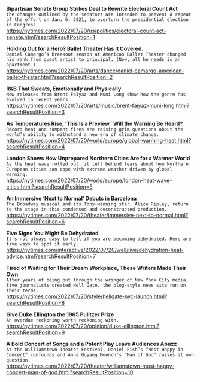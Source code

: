 **Bipartisan Senate Group Strikes Deal to Rewrite Electoral Count Act**\
`The changes outlined by the senators are intended to prevent a repeat of the effort on Jan. 6, 2021, to overturn the presidential election in Congress.`\
https://nytimes.com/2022/07/20/us/politics/electoral-count-act-senate.html?searchResultPosition=1

**Holding Out for a Hero? Ballet Theater Has It Covered.**\
`Daniel Camargo’s breakout season at American Ballet Theater changed his rank from guest artist to principal. (Now, all he needs is an apartment.)`\
https://nytimes.com/2022/07/20/arts/dance/daniel-camargo-american-ballet-theater.html?searchResultPosition=2

**R&B That Sweats, Emotionally and Physically**\
`New releases from Brent Faiyaz and Muni Long show how the genre has evolved in recent years.`\
https://nytimes.com/2022/07/20/arts/music/brent-faiyaz-muni-long.html?searchResultPosition=3

**As Temperatures Rise, ‘This Is a Preview.’ Will the Warning Be Heard?**\
`Record heat and rampant fires are raising grim questions about the world’s ability to withstand a new era of climate change.`\
https://nytimes.com/2022/07/20/world/europe/global-warming-heat.html?searchResultPosition=4

**London Shows How Unprepared Northern Cities Are for a Warmer World**\
`As the heat wave rolled out, it left behind fears about how Northern European cities can cope with extreme weather driven by global warming.`\
https://nytimes.com/2022/07/20/world/europe/london-heat-wave-cities.html?searchResultPosition=5

**An Immersive ‘Next to Normal’ Debuts in Barcelona**\
`The Broadway musical and its Tony-winning star, Alice Ripley, return to the stage in this condensed and deconstructed production.`\
https://nytimes.com/2022/07/20/theater/immersive-next-to-normal.html?searchResultPosition=6

**Five Signs You Might Be Dehydrated**\
`It's not always easy to tell if you are becoming dehydrated. Here are five ways to spot it early.`\
https://nytimes.com/interactive/2022/07/20/well/live/dehydration-heat-advice.html?searchResultPosition=7

**Tired of Waiting for Their Dream Workplace, These Writers Made Their Own**\
`After years of being put through the wringer of New York City media, five journalists created Hell Gate, the blog-style news site run on their terms.`\
https://nytimes.com/2022/07/20/style/hellgate-nyc-launch.html?searchResultPosition=8

**Give Duke Ellington the 1965 Pulitzer Prize**\
`An overdue reckoning worth reckoning with.`\
https://nytimes.com/2022/07/20/opinion/duke-ellington.html?searchResultPosition=9

**A Bold Concert of Songs and a Potent Play Leave Audiences Abuzz**\
`At the Williamstown Theater Festival, Daniel Fish’s “Most Happy in Concert” confounds and Anna Ouyang Moench’s “Man of God” raises it own question.`\
https://nytimes.com/2022/07/20/theater/williamstown-most-happy-concert-man-of-god.html?searchResultPosition=10

